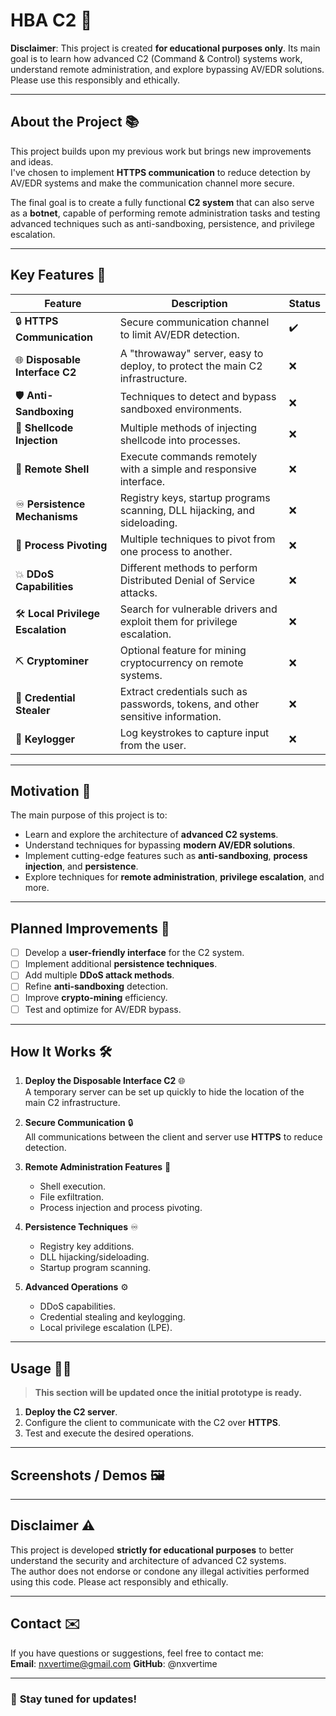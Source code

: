 # **HBA C2** 🚀

**Disclaimer**: This project is created **for educational purposes only**. Its main goal is to learn how advanced C2 (Command & Control) systems work, understand remote administration, and explore bypassing AV/EDR solutions. Please use this responsibly and ethically.

---

## **About the Project** 📚

This project builds upon my previous work but brings new improvements and ideas.  
I've chosen to implement **HTTPS communication** to reduce detection by AV/EDR systems and make the communication channel more secure.  

The final goal is to create a fully functional **C2 system** that can also serve as a **botnet**, capable of performing remote administration tasks and testing advanced techniques such as anti-sandboxing, persistence, and privilege escalation.

---

## **Key Features** 🔑

| Feature                               | Description                                                                                        | Status      |
|---------------------------------------|----------------------------------------------------------------------------------------------------|-------------|
| 🔒 **HTTPS Communication**            | Secure communication channel to limit AV/EDR detection.                                            | ✔️ |
| 🌐 **Disposable Interface C2**        | A "throwaway" server, easy to deploy, to protect the main C2 infrastructure.                      | ❌ |
| 🛡️ **Anti-Sandboxing**                | Techniques to detect and bypass sandboxed environments.                                           | ❌  |
| 🧩 **Shellcode Injection**            | Multiple methods of injecting shellcode into processes.                                           | ❌  |
| 🐚 **Remote Shell**                   | Execute commands remotely with a simple and responsive interface.                                | ❌  |
| ♾️ **Persistence Mechanisms**         | Registry keys, startup programs scanning, DLL hijacking, and sideloading.                        | ❌  |
| 🔄 **Process Pivoting**               | Multiple techniques to pivot from one process to another.                                        | ❌  |
| 💥 **DDoS Capabilities**              | Different methods to perform Distributed Denial of Service attacks.                              | ❌  |
| 🛠️ **Local Privilege Escalation**     | Search for vulnerable drivers and exploit them for privilege escalation.                         | ❌  |
| ⛏️ **Cryptominer**                    | Optional feature for mining cryptocurrency on remote systems.                                    | ❌  |
| 🔑 **Credential Stealer**             | Extract credentials such as passwords, tokens, and other sensitive information.                  | ❌  |
| 🎹 **Keylogger**                      | Log keystrokes to capture input from the user.                                                   | ❌  |

---

## **Motivation** 🎯

The main purpose of this project is to:

- Learn and explore the architecture of **advanced C2 systems**.
- Understand techniques for bypassing **modern AV/EDR solutions**.
- Implement cutting-edge features such as **anti-sandboxing**, **process injection**, and **persistence**.
- Explore techniques for **remote administration**, **privilege escalation**, and more.

---

## **Planned Improvements** 🔧

- [ ] Develop a **user-friendly interface** for the C2 system.
- [ ] Implement additional **persistence techniques**.
- [ ] Add multiple **DDoS attack methods**.
- [ ] Refine **anti-sandboxing** detection.
- [ ] Improve **crypto-mining** efficiency.
- [ ] Test and optimize for AV/EDR bypass.

---

## **How It Works** 🛠️

1. **Deploy the Disposable Interface C2** 🌐  
   A temporary server can be set up quickly to hide the location of the main C2 infrastructure.

2. **Secure Communication** 🔒  
   All communications between the client and server use **HTTPS** to reduce detection.

3. **Remote Administration Features** 🐚  
   - Shell execution.  
   - File exfiltration.  
   - Process injection and process pivoting.

4. **Persistence Techniques** ♾️  
   - Registry key additions.  
   - DLL hijacking/sideloading.  
   - Startup program scanning.

5. **Advanced Operations** ⚙️  
   - DDoS capabilities.  
   - Credential stealing and keylogging.  
   - Local privilege escalation (LPE).

---

## **Usage** 🧑‍💻

> **This section will be updated once the initial prototype is ready.**

1. **Deploy the C2 server**.  
2. Configure the client to communicate with the C2 over **HTTPS**.  
3. Test and execute the desired operations.

---

## **Screenshots / Demos** 🖼️

> 

---

## **Disclaimer** ⚠️

This project is developed **strictly for educational purposes** to better understand the security and architecture of advanced C2 systems.  
The author does not endorse or condone any illegal activities performed using this code. Please act responsibly and ethically.

---

## **Contact** ✉️

If you have questions or suggestions, feel free to contact me:  
**Email**: nxvertime@gmail.com
**GitHub**: @nxvertime

---

### 🚀 **Stay tuned for updates!**  
